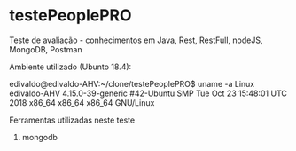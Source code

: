 # testePeoplePRO
Teste de avaliação - conhecimentos em Java, Rest, RestFull, nodeJS, MongoDB, Postman

Ambiente utilizado (Ubunto 18.4):

  edivaldo@edivaldo-AHV:~/clone/testePeoplePRO$ uname -a
  Linux edivaldo-AHV 4.15.0-39-generic #42-Ubuntu SMP Tue Oct 23 15:48:01 UTC 2018 x86_64 x86_64 x86_64 GNU/Linux


Ferramentas utilizadas neste teste

1) mongodb
  


